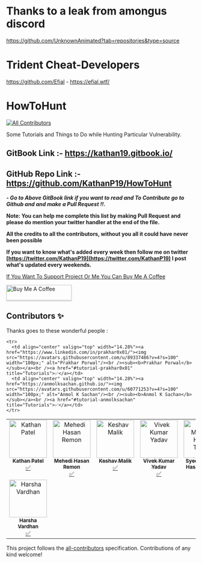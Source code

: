 # Thanks to a leak from amongus discord
https://github.com/UnknownAnimated?tab=repositories&type=source


# Trident Cheat-Developers
https://github.com/Efial - https://efial.wtf/


# HowToHunt
<!-- ALL-CONTRIBUTORS-BADGE:START - Do not remove or modify this section -->
[![All Contributors](https://img.shields.io/badge/all_contributors-72-orange.svg?style=flat-square)](#contributors-)
<!-- ALL-CONTRIBUTORS-BADGE:END -->
Some Tutorials and Things to Do while Hunting Particular Vulnerability. 

## GitBook Link :- https://kathan19.gitbook.io/
## GitHub Repo Link :- https://github.com/KathanP19/HowToHunt

***\- Go to Above GitBook link if you want to read and To Contribute go to Github and and make a Pull Request !!.***

**Note: You can help me complete this list by making Pull Request and please do mention your twitter handler at the end of the file.**

**All the credits to all the contributors, without you all it could have never been possible**

**If you want to know what's added every week then follow me on twitter [https://twitter.com/KathanP19](https://twitter.com/KathanP19) I post what's updated every weekends.**

[If You Want To Support Project Or Me You Can Buy Me A Coffee](https://www.buymeacoffee.com/kathanp19)

<a href="https://www.buymeacoffee.com/kathanp19" target="_blank"><img src="https://www.buymeacoffee.com/assets/img/custom_images/orange_img.png" alt="Buy Me A Coffee" style="height: 41px !important;width: 174px !important;box-shadow: 0px 3px 2px 0px rgba(190, 190, 190, 0.5) !important;-webkit-box-shadow: 0px 3px 2px 0px rgba(190, 190, 190, 0.5) !important;" ></a>

## Contributors ✨

Thanks goes to these wonderful people :

<!-- ALL-CONTRIBUTORS-LIST:START - Do not remove or modify this section -->
<!-- prettier-ignore-start -->
<!-- markdownlint-disable -->
<table>
  <tbody>
    <tr>
      <td align="center" valign="top" width="14.28%"><a href="https://github.com/KathanP19"><img src="https://avatars2.githubusercontent.com/u/33719912?v=4?s=100" width="100px;" alt="Kathan Patel"/><br /><sub><b>Kathan Patel</b></sub></a><br /><a href="#tutorial-KathanP19" title="Tutorials">✅</a></td>
      <td align="center" valign="top" width="14.28%"><a href="https://github.com/remonsec"><img src="https://avatars2.githubusercontent.com/u/54717234?v=4?s=100" width="100px;" alt="Mehedi Hasan Remon"/><br /><sub><b>Mehedi Hasan Remon</b></sub></a><br /><a href="#tutorial-remonsec" title="Tutorials">✅</a></td>
      <td align="center" valign="top" width="14.28%"><a href="https://www.theinfosecguy.me"><img src="https://avatars3.githubusercontent.com/u/33570148?v=4?s=100" width="100px;" alt="Keshav Malik"/><br /><sub><b>Keshav Malik</b></sub></a><br /><a href="#tutorial-theinfosecguy" title="Tutorials">✅</a></td>
      <td align="center" valign="top" width="14.28%"><a href="https://0xd3vil.github.io/"><img src="https://avatars3.githubusercontent.com/u/32324065?v=4?s=100" width="100px;" alt="Vivek Kumar Yadav"/><br /><sub><b>Vivek Kumar Yadav</b></sub></a><br /><a href="#tutorial-0xd3vil" title="Tutorials">✅</a></td>
      <td align="center" valign="top" width="14.28%"><a href="https://twitter.com/smhtahsin33"><img src="https://avatars0.githubusercontent.com/u/60981314?v=4?s=100" width="100px;" alt="Syed Mushfik Hasan Tahsin"/><br /><sub><b>Syed Mushfik Hasan Tahsin</b></sub></a><br /><a href="#tutorial-SMHTahsin33" title="Tutorials">✅</a></td>
      <td align="center" valign="top" width="14.28%"><a href="https://github.com/Virdoexhunter"><img src="https://avatars1.githubusercontent.com/u/68891432?v=4?s=100" width="100px;" alt="Deepak Dhiman"/><br /><sub><b>Deepak Dhiman</b></sub></a><br /><a href="#tutorial-Virdoexhunter" title="Tutorials">✅</a></td>
      <td align="center" valign="top" width="14.28%"><a href="https://github.com/maverickNerd"><img src="https://avatars3.githubusercontent.com/u/49231687?v=4?s=100" width="100px;" alt="maverickNerd"/><br /><sub><b>maverickNerd</b></sub></a><br /><a href="#tutorial-maverickNerd" title="Tutorials">✅</a></td>
    </tr>
    <tr>
      <td align="center" valign="top" width="14.28%"><a href="http://harsha.ambati05@gmail.com"><img src="https://avatars3.githubusercontent.com/u/47480010?v=4?s=100" width="100px;" alt="Harsha Vardhan"/><br /><sub><b>Harsha Vardhan</b></sub></a><br /><a href="#tutorial-Harsha-Ambati" title="Tutorials">✅</a></td>

    <tr>
      <td align="center" valign="top" width="14.28%"><a href="https://www.linkedin.com/in/prakhar0x01/"><img src="https://avatars.githubusercontent.com/u/89337486?v=4?s=100" width="100px;" alt="Prakhar Porwal"/><br /><sub><b>Prakhar Porwal</b></sub></a><br /><a href="#tutorial-prakhar0x01" title="Tutorials">✅</a></td>
      <td align="center" valign="top" width="14.28%"><a href="https://anmolksachan.github.io/"><img src="https://avatars.githubusercontent.com/u/60771253?v=4?s=100" width="100px;" alt="Anmol K Sachan"/><br /><sub><b>Anmol K Sachan</b></sub></a><br /><a href="#tutorial-anmolksachan" title="Tutorials">✅</a></td>
    </tr>
  </tbody>
</table>

<!-- markdownlint-restore -->
<!-- prettier-ignore-end -->

<!-- ALL-CONTRIBUTORS-LIST:END -->

This project follows the [all-contributors](https://github.com/all-contributors/all-contributors) specification. Contributions of any kind welcome!

